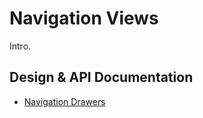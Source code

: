<!--docs:
title: "Navigation Views"
layout: detail
section: components
iconId: side_navigation
path: /catalog/navigation-views/
-->

# Navigation Views

Intro.

## Design & API Documentation

<ul class="icon-list">
  <li class="icon-list-item icon-list-item--spec">
    <a href="https://material.io/guidelines/patterns/navigation-drawer.html">Navigation Drawers</a>
  </li>
</ul>
